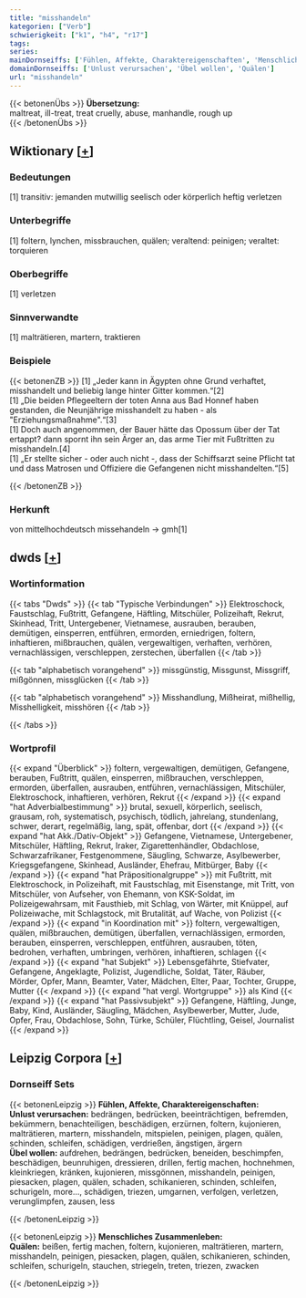 ```yaml
---
title: "misshandeln"
kategorien: ["Verb"]
schwierigkeit: ["k1", "h4", "r17"]
tags:
series:
mainDornseiffs: ['Fühlen, Affekte, Charaktereigenschaften', 'Menschliches Zusammenleben']
domainDornseiffs: ['Unlust verursachen', 'Übel wollen', 'Quälen']
url: "misshandeln"
---
```


{{< betonenÜbs >}}
**Übersetzung:**  
maltreat, ill-treat, treat cruelly, abuse, manhandle, rough up  
{{< /betonenÜbs >}}

## Wiktionary [[+](https://de.wiktionary.org/wiki/misshandeln)]

### Bedeutungen
[1] transitiv: jemanden mutwillig seelisch oder körperlich heftig verletzen  

### Unterbegriffe
[1] foltern, lynchen, missbrauchen, quälen; veraltend: peinigen; veraltet: torquieren  

### Oberbegriffe
[1] verletzen  

### Sinnverwandte
[1] malträtieren, martern, traktieren  

### Beispiele
{{< betonenZB >}}
[1] „Jeder kann in Ägypten ohne Grund verhaftet, misshandelt und beliebig lange hinter Gitter kommen.“[2]  
[1] „Die beiden Pflegeeltern der toten Anna aus Bad Honnef haben gestanden, die Neunjährige misshandelt zu haben - als "Erziehungsmaßnahme".“[3]  
[1] Doch auch angenommen, der Bauer hätte das Opossum über der Tat ertappt? dann spornt ihn sein Ärger an, das arme Tier mit Fußtritten zu misshandeln.[4]  
[1] „Er stellte sicher - oder auch nicht -, dass der Schiffsarzt seine Pflicht tat und dass Matrosen und Offiziere die Gefangenen nicht misshandelten.“[5]  

{{< /betonenZB >}}
### Herkunft
von mittelhochdeutsch missehandeln → gmh[1]  



## dwds [[+](https://www.dwds.de/wb/misshandeln)]

### Wortinformation
{{< tabs "Dwds" >}}
{{< tab "Typische Verbindungen" >}}
Elektroschock, Faustschlag, Fußtritt, Gefangene, Häftling, Mitschüler, Polizeihaft, Rekrut, Skinhead, Tritt, Untergebener, Vietnamese, ausrauben, berauben, demütigen, einsperren, entführen, ermorden, erniedrigen, foltern, inhaftieren, mißbrauchen, quälen, vergewaltigen, verhaften, verhören, vernachlässigen, verschleppen, zerstechen, überfallen
{{< /tab >}}

{{< tab "alphabetisch vorangehend" >}}
missgünstig, Missgunst, Missgriff, mißgönnen, missglücken
{{< /tab >}}

{{< tab "alphabetisch vorangehend" >}}
Misshandlung, Mißheirat, mißhellig, Misshelligkeit, misshören
{{< /tab >}}

{{< /tabs >}}

### Wortprofil
{{< expand "Überblick" >}} foltern, vergewaltigen, demütigen, Gefangene, berauben, Fußtritt, quälen, einsperren, mißbrauchen, verschleppen, ermorden, überfallen, ausrauben, entführen, vernachlässigen, Mitschüler, Elektroschock, inhaftieren, verhören, Rekrut {{< /expand >}}
{{< expand "hat Adverbialbestimmung" >}} brutal, sexuell, körperlich, seelisch, grausam, roh, systematisch, psychisch, tödlich, jahrelang, stundenlang, schwer, derart, regelmäßig, lang, spät, offenbar, dort {{< /expand >}}
{{< expand "hat Akk./Dativ-Objekt" >}} Gefangene, Vietnamese, Untergebener, Mitschüler, Häftling, Rekrut, Iraker, Zigarettenhändler, Obdachlose, Schwarzafrikaner, Festgenommene, Säugling, Schwarze, Asylbewerber, Kriegsgefangene, Skinhead, Ausländer, Ehefrau, Mitbürger, Baby {{< /expand >}}
{{< expand "hat Präpositionalgruppe" >}} mit Fußtritt, mit Elektroschock, in Polizeihaft, mit Faustschlag, mit Eisenstange, mit Tritt, von Mitschüler, von Aufseher, von Ehemann, von KSK-Soldat, im Polizeigewahrsam, mit Fausthieb, mit Schlag, von Wärter, mit Knüppel, auf Polizeiwache, mit Schlagstock, mit Brutalität, auf Wache, von Polizist {{< /expand >}}
{{< expand "in Koordination mit" >}} foltern, vergewaltigen, quälen, mißbrauchen, demütigen, überfallen, vernachlässigen, ermorden, berauben, einsperren, verschleppen, entführen, ausrauben, töten, bedrohen, verhaften, umbringen, verhören, inhaftieren, schlagen {{< /expand >}}
{{< expand "hat Subjekt" >}} Lebensgefährte, Stiefvater, Gefangene, Angeklagte, Polizist, Jugendliche, Soldat, Täter, Räuber, Mörder, Opfer, Mann, Beamter, Vater, Mädchen, Elter, Paar, Tochter, Gruppe, Mutter {{< /expand >}}
{{< expand "hat vergl. Wortgruppe" >}} als Kind {{< /expand >}}
{{< expand "hat Passivsubjekt" >}} Gefangene, Häftling, Junge, Baby, Kind, Ausländer, Säugling, Mädchen, Asylbewerber, Mutter, Jude, Opfer, Frau, Obdachlose, Sohn, Türke, Schüler, Flüchtling, Geisel, Journalist {{< /expand >}}

## Leipzig Corpora [[+](https://corpora.uni-leipzig.de/en/res?word=misshandeln&corpusId=deu_newscrawl-public_2018)]

### Dornseiff Sets
{{< betonenLeipzig >}}
**Fühlen, Affekte, Charaktereigenschaften:**  
**Unlust verursachen:** bedrängen, bedrücken, beeinträchtigen, befremden, bekümmern, benachteiligen, beschädigen, erzürnen, foltern, kujonieren, malträtieren, martern, misshandeln, mitspielen, peinigen, plagen, quälen, schinden, schleifen, schädigen, verdrießen, ängstigen, ärgern  
**Übel wollen:** aufdrehen, bedrängen, bedrücken, beneiden, beschimpfen, beschädigen, beunruhigen, dressieren, drillen, fertig machen, hochnehmen, kleinkriegen, kränken, kujonieren, missgönnen, misshandeln, peinigen, piesacken, plagen, quälen, schaden, schikanieren, schinden, schleifen, schurigeln, more..., schädigen, triezen, umgarnen, verfolgen, verletzen, verunglimpfen, zausen, less  

{{< /betonenLeipzig >}}


{{< betonenLeipzig >}}
**Menschliches Zusammenleben:**  
**Quälen:** beißen, fertig machen, foltern, kujonieren, malträtieren, martern, misshandeln, peinigen, piesacken, plagen, quälen, schikanieren, schinden, schleifen, schurigeln, stauchen, striegeln, treten, triezen, zwacken  

{{< /betonenLeipzig >}}
